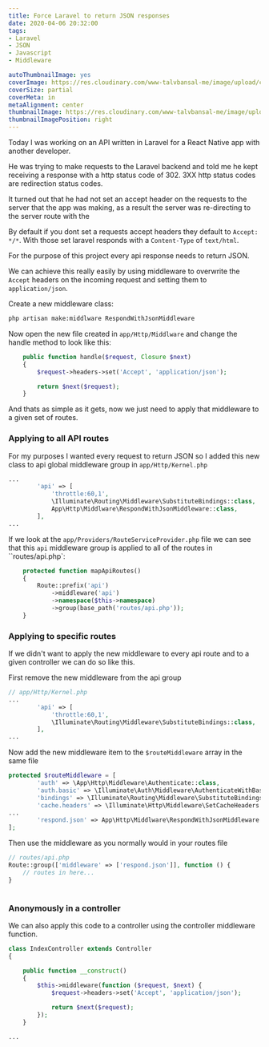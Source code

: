 ```yaml
---
title: Force Laravel to return JSON responses
date: 2020-04-06 20:32:00
tags:
- Laravel
- JSON
- Javascript
- Middleware

autoThumbnailImage: yes
coverImage: https://res.cloudinary.com/www-talvbansal-me/image/upload/c_scale,w_1600/v1586202198/posts/bagan-baloons.jpg
coverSize: partial
coverMeta: in
metaAlignment: center
thumbnailImage: https://res.cloudinary.com/www-talvbansal-me/image/upload/c_scale,w_280/v1586202198/posts/bagan-baloons.jpg
thumbnailImagePosition: right
---
```

Today I was working on an API written in Laravel for a React Native app with another developer.

He was trying to make requests to the Laravel backend and told me he kept receiving a response with a http status code of 302. 3XX http status codes are redirection status codes. 

It turned out that he had not set an accept header on the requests to the server that the app was making, as a result the server was re-directing to the server route with the 

By default if you dont set a requests accept headers they default to `Accept: */*`. With those set laravel responds with a `Content-Type` of `text/html`.

For the purpose of this project every api response needs to return JSON.

We can achieve this really easily by using middleware to overwrite the `Accept` headers on the incoming request and setting them to `application/json`.

<!-- more -->

Create a new middleware class:
```bash
php artisan make:middlware RespondWithJsonMiddleware
```

Now open the new file created in `app/Http/Middlware` and change the handle method to look like this:

```php
    public function handle($request, Closure $next)
    {
        $request->headers->set('Accept', 'application/json');

        return $next($request);
    }
```
And thats as simple as it gets, now we just need to apply that middleware to a given set of routes.

### Applying to all API routes

For my purposes I wanted every request to return JSON so I added this new class to api global middleware group in `app/Http/Kernel.php`

```php
...
        'api' => [
            'throttle:60,1',
            \Illuminate\Routing\Middleware\SubstituteBindings::class,
            App\Http\Middlware\RespondWithJsonMiddleware::class,
        ],
...
```

If we look at the `app/Providers/RouteServiceProvider.php` file we can see that this `api` middleware group is applied to all of the routes in ``routes/api.php`:

```php
    protected function mapApiRoutes()
    {
        Route::prefix('api')
            ->middleware('api')
            ->namespace($this->namespace)
            ->group(base_path('routes/api.php'));
    }
```

### Applying to specific routes

If we didn't want to apply the new middleware to every api route and to a given controller we can do so like this.

First remove the new middleware from the api group

```php
// app/Http/Kernel.php
...
        'api' => [
            'throttle:60,1',
            \Illuminate\Routing\Middleware\SubstituteBindings::class,
        ],
...
```

Now add the new middleware item to the `$routeMiddleware` array in the same file

```php
protected $routeMiddleware = [
        'auth' => \App\Http\Middleware\Authenticate::class,
        'auth.basic' => \Illuminate\Auth\Middleware\AuthenticateWithBasicAuth::class,
        'bindings' => \Illuminate\Routing\Middleware\SubstituteBindings::class,
        'cache.headers' => \Illuminate\Http\Middleware\SetCacheHeaders::class,
...
        'respond.json' => App\Http\Middlware\RespondWithJsonMiddleware::class,
];
```

Then use the middleware as you normally would in your routes file

```php
// routes/api.php
Route::group(['middleware' => ['respond.json']], function () {
    // routes in here...
}
 
```

### Anonymously in a controller
We can also apply this code to a controller using the controller middleware function.

```php
class IndexController extends Controller
{

    public function __construct()
    {
        $this->middleware(function ($request, $next) {
            $request->headers->set('Accept', 'application/json');

            return $next($request);
        });
    }

...
```